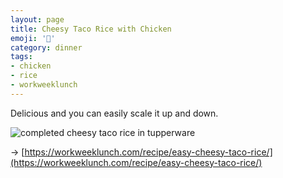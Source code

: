 ```yaml
---
layout: page
title: Cheesy Taco Rice with Chicken
emoji: '🍚'
category: dinner
tags:
- chicken
- rice
- workweeklunch
---
```


Delicious and you can easily scale it up and down.

![completed cheesy taco rice in tupperware](https://workweeklunch.com/wp-content/uploads/2019/05/cheesy-taco-rice-feature-1024x512.jpg)

&rarr; [https://workweeklunch.com/recipe/easy-cheesy-taco-rice/](https://workweeklunch.com/recipe/easy-cheesy-taco-rice/)
